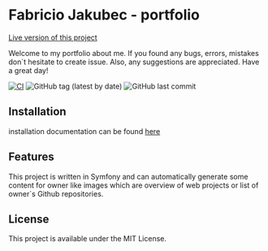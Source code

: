 # Fabricio Jakubec - portfolio

[Live version of this project](https://fabriciojakubec.ddns.net/)

Welcome to my portfolio about me. If you found any bugs, errors, mistakes don`t hesitate to create issue. Also, any suggestions are appreciated. Have a great day! 

[![CI](https://github.com/Fabricio872/fj-portfolio/actions/workflows/ci.yml/badge.svg)](https://github.com/Fabricio872/fj-portfolio/actions/workflows/ci.yml)
![GitHub tag (latest by date)](https://img.shields.io/github/v/tag/Fabricio872/fj-portfolio)
![GitHub last commit](https://img.shields.io/github/last-commit/Fabricio872/fj-portfolio)

## Installation
installation documentation can be found [here](docs/README.md)

## Features

This project is written in Symfony and can automatically generate some content for owner like images which are overview 
of web projects or list of owner`s Github repositories.

## License

This project is available under the MIT License.
